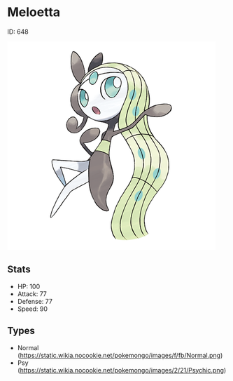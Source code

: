 # Meloetta


ID: 648

![](https://raw.githubusercontent.com/PokeAPI/sprites/master/sprites/pokemon/other/official-artwork/648.png "Meloetta")

## Stats


 - HP: 100
 - Attack: 77
 - Defense: 77
 - Speed: 90

## Types


 - Normal (https://static.wikia.nocookie.net/pokemongo/images/f/fb/Normal.png)
 - Psy (https://static.wikia.nocookie.net/pokemongo/images/2/21/Psychic.png)
